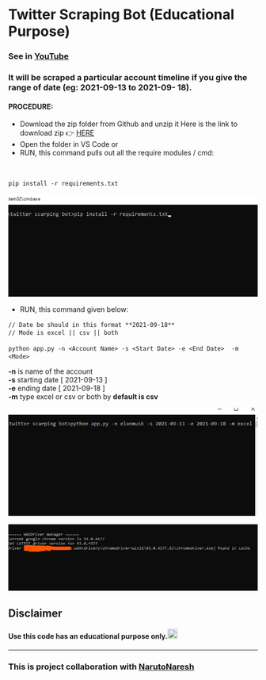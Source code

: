 
# Twitter Scraping Bot (Educational Purpose)

### See in [YouTube](https://youtu.be/NStkkIA80ek)

### It will be scraped a particular account timeline if you give the range of date (eg: 2021-09-13 to 2021-09- 18).


#### PROCEDURE:
- Download the zip folder from Github and unzip it
Here is the link to download zip 👉
<a href='https://github.com/YezGotIt/source-code/raw/main/educational%20purpose/twitter%20scarping%20bot/twitter%20scarping%20bot.zip'>HERE</a>
- Open the folder in VS Code or 
- RUN, this command pulls out all the require modules / cmd:
<br>

```
pip install -r requirements.txt
```

![run code](./screenshort/pip.png)

- RUN, this command given below:
```
// Date be should in this format **2021-09-18**
// Mode is excel || csv || both

python app.py -n <Account Name> -s <Start Date> -e <End Date>  -m <Mode>
```

 **-n** is name of the account
 <br>
 **-s** starting date [ 2021-09-13 ]
 <br>
  **-e** ending date [ 2021-09-18 ]
 <br>
 **-m** type excel or csv or both by  __default is csv__

![run code](./screenshort/1.png)

![run code](./screenshort/2.jpg)

 ## Disclaimer

 #### Use this code has an educational purpose only.<img src="https://i.ibb.co/6sKk5rS/8d34dccac3830875b9b7beeaddd39c34-w-1898-64.png" width="20" height="20" />
 
 ---
 
 ### This is project collaboration with <a href="https://github.com/NarutoNaresh">NarutoNaresh</a>
 
